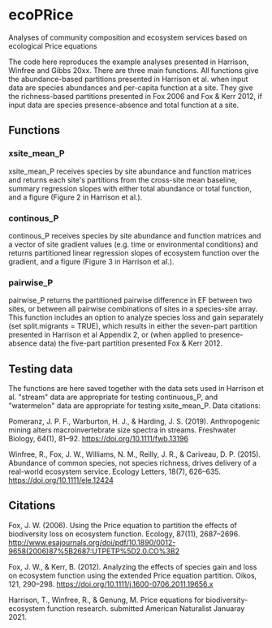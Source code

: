 # ecoPRice
Analyses of community composition and ecosystem services based on ecological Price equations

The code here reproduces the example analyses presented in Harrison, Winfree and Gibbs 20xx. There are three main functions. All functions give the abundance-based partitions presented in Harrison et al. when input data are species abundances and per-capita function at a site. They give the richness-based partitions presented in Fox 2006 and Fox & Kerr 2012, if input data are species presence-absence and total function at a site.


## Functions

### xsite_mean_P 
xsite_mean_P receives species by site abundance and function matrices and returns each site's partitions from the cross-site mean baseline, summary regression slopes with either total abundance or total function, and a figure (Figure 2 in Harrison et al.). 

### continous_P 
continous_P receives species by site abundance and function matrices and a vector of site gradient values (e.g. time or environmental conditions) and returns partitioned linear regression slopes of ecosystem function over the gradient, and a figure (Figure 3 in Harrison et al.).

### pairwise_P
pairwise_P returns the partitioned pairwise difference in EF between two sites, or between all pairwise combinations of sites in a species-site array. This function includes an option to analyze species loss and gain separately (set split.migrants = TRUE), which results in either the seven-part partition presented in Harrison et al Appendix 2, or (when applied to presence-absence data) the five-part partition presented Fox & Kerr 2012.


## Testing data
The functions are here saved together with the data sets used in Harrison et al. "stream" data are appropriate for testing continuous_P, and "watermelon" data are appropriate for testing xsite_mean_P. Data citations:

Pomeranz, J. P. F., Warburton, H. J., & Harding, J. S. (2019). Anthropogenic mining alters macroinvertebrate size spectra in streams. Freshwater Biology, 64(1), 81–92. https://doi.org/10.1111/fwb.13196

Winfree, R., Fox, J. W., Williams, N. M., Reilly, J. R., & Cariveau, D. P. (2015). Abundance of common species, not species richness, drives delivery of a real-world ecosystem service. Ecology Letters, 18(7), 626–635. https://doi.org/10.1111/ele.12424

## Citations
Fox, J. W. (2006). Using the Price equation to partition the effects of biodiversity loss on ecosystem function. Ecology, 87(11), 2687–2696. http://www.esajournals.org/doi/pdf/10.1890/0012-9658(2006)87%5B2687:UTPETP%5D2.0.CO%3B2

Fox, J. W., & Kerr, B. (2012). Analyzing the effects of species gain and loss on ecosystem function using the extended Price equation partition. Oikos, 121, 290–298. https://doi.org/10.1111/j.1600-0706.2011.19656.x

Harrison, T., Winfree, R., & Genung, M. Price equations for biodiversity-ecosystem function research. submitted American Naturalist Januaray 2021.
